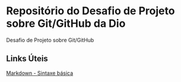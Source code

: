 # Repositório do Desafio de Projeto sobre Git/GitHub da Dio
Desafio de Projeto sobre Git/GitHub

## Links Úteis
[Markdown - Sintaxe básica](https://www.markdownguide.org/basic-syntax/)
